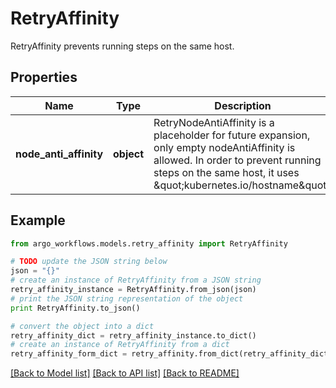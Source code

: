 # RetryAffinity

RetryAffinity prevents running steps on the same host.

## Properties

Name | Type | Description | Notes
------------ | ------------- | ------------- | -------------
**node_anti_affinity** | **object** | RetryNodeAntiAffinity is a placeholder for future expansion, only empty nodeAntiAffinity is allowed. In order to prevent running steps on the same host, it uses \&quot;kubernetes.io/hostname\&quot;. | [optional] 

## Example

```python
from argo_workflows.models.retry_affinity import RetryAffinity

# TODO update the JSON string below
json = "{}"
# create an instance of RetryAffinity from a JSON string
retry_affinity_instance = RetryAffinity.from_json(json)
# print the JSON string representation of the object
print RetryAffinity.to_json()

# convert the object into a dict
retry_affinity_dict = retry_affinity_instance.to_dict()
# create an instance of RetryAffinity from a dict
retry_affinity_form_dict = retry_affinity.from_dict(retry_affinity_dict)
```
[[Back to Model list]](../README.md#documentation-for-models) [[Back to API list]](../README.md#documentation-for-api-endpoints) [[Back to README]](../README.md)


